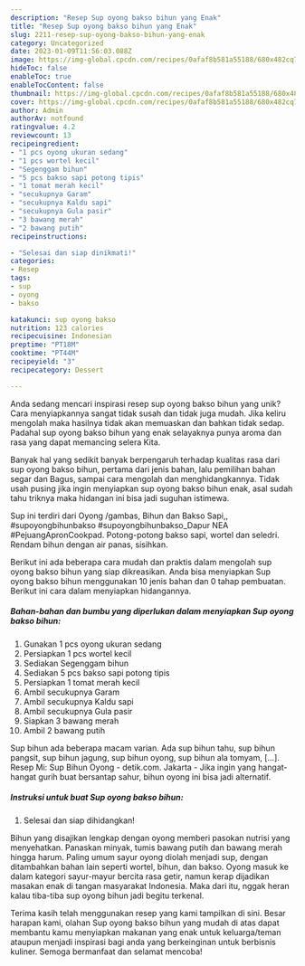 ```yaml
---
description: "Resep Sup oyong bakso bihun yang Enak"
title: "Resep Sup oyong bakso bihun yang Enak"
slug: 2211-resep-sup-oyong-bakso-bihun-yang-enak
category: Uncategorized
date: 2023-01-09T11:56:03.088Z
image: https://img-global.cpcdn.com/recipes/0afaf8b581a55188/680x482cq70/sup-oyong-bakso-bihun-foto-resep-utama.jpg
hideToc: false
enableToc: true
enableTocContent: false
thumbnail: https://img-global.cpcdn.com/recipes/0afaf8b581a55188/680x482cq70/sup-oyong-bakso-bihun-foto-resep-utama.jpg
cover: https://img-global.cpcdn.com/recipes/0afaf8b581a55188/680x482cq70/sup-oyong-bakso-bihun-foto-resep-utama.jpg
author: Admin
authorAv: notfound
ratingvalue: 4.2
reviewcount: 13
recipeingredient:
- "1 pcs oyong ukuran sedang"
- "1 pcs wortel kecil"
- "Segenggam bihun"
- "5 pcs bakso sapi potong tipis"
- "1 tomat merah kecil"
- "secukupnya Garam"
- "secukupnya Kaldu sapi"
- "secukupnya Gula pasir"
- "3 bawang merah"
- "2 bawang putih"
recipeinstructions:

- "Selesai dan siap dinikmati!"
categories:
- Resep
tags:
- sup
- oyong
- bakso

katakunci: sup oyong bakso 
nutrition: 123 calories
recipecuisine: Indonesian
preptime: "PT18M"
cooktime: "PT44M"
recipeyield: "3"
recipecategory: Dessert

---
```





Anda sedang mencari inspirasi resep sup oyong bakso bihun yang unik? Cara menyiapkannya sangat tidak susah dan tidak juga mudah. Jika keliru mengolah maka hasilnya tidak akan memuaskan dan bahkan tidak sedap. Padahal sup oyong bakso bihun yang enak selayaknya punya aroma dan rasa yang dapat memancing selera Kita.





Banyak hal yang sedikit banyak berpengaruh terhadap kualitas rasa dari sup oyong bakso bihun, pertama dari jenis bahan, lalu pemilihan bahan segar dan Bagus, sampai cara mengolah dan menghidangkannya. Tidak usah pusing jika ingin menyiapkan sup oyong bakso bihun enak,      asal sudah tahu triknya maka hidangan ini bisa jadi suguhan istimewa.














Sup ini terdiri dari Oyong /gambas, Bihun dan Bakso Sapi,, #supoyongbihunbakso #supoyongbihunbakso_Dapur NEA #PejuangApronCookpad. Potong-potong bakso sapi, wortel dan seledri. Rendam bihun dengan air panas, sisihkan.






Berikut ini ada beberapa cara mudah dan praktis dalam mengolah sup oyong bakso bihun yang siap dikreasikan. Anda bisa menyiapkan Sup oyong bakso bihun menggunakan 10 jenis bahan dan 0 tahap pembuatan. Berikut ini cara dalam menyiapkan hidangannya.

<!--inarticleads1-->

##### Bahan-bahan dan bumbu yang diperlukan dalam menyiapkan Sup oyong bakso bihun:

1. Gunakan 1 pcs oyong ukuran sedang
1. Persiapkan 1 pcs wortel kecil
1. Sediakan Segenggam bihun
1. Sediakan 5 pcs bakso sapi potong tipis
1. Persiapkan 1 tomat merah kecil
1. Ambil secukupnya Garam
1. Ambil secukupnya Kaldu sapi
1. Ambil secukupnya Gula pasir
1. Siapkan 3 bawang merah
1. Ambil 2 bawang putih


Sup bihun ada beberapa macam varian. Ada sup bihun tahu, sup bihun pangsit, sup bihun jagung, sup bihun oyong, sup bihun ala tomyam, […]. Resep Mi: Sup Bihun Oyong - detik.com. Jakarta - Jika ingin yang hangat-hangat gurih buat bersantap sahur, bihun oyong ini bisa jadi alternatif. 

<!--inarticleads2-->

##### Instruksi untuk buat Sup oyong bakso bihun:


1. Selesai dan siap dihidangkan!

Bihun yang disajikan lengkap dengan oyong memberi pasokan nutrisi yang menyehatkan. Panaskan minyak, tumis bawang putih dan bawang merah hingga harum. Paling umum sayur oyong diolah menjadi sup, dengan ditambahkan bahan lain seperti wortel, bihun, dan bakso. Oyong masuk ke dalam kategori sayur-mayur bercita rasa getir, namun kerap dijadikan masakan enak di tangan masyarakat Indonesia. Maka dari itu, nggak heran kalau tiba-tiba sup oyong bihun jadi begitu terkenal. 

Terima kasih telah menggunakan resep yang kami tampilkan di sini. Besar harapan kami, olahan Sup oyong bakso bihun yang mudah di atas dapat membantu kamu menyiapkan makanan yang enak untuk keluarga/teman ataupun menjadi inspirasi bagi anda yang berkeinginan untuk berbisnis kuliner. Semoga bermanfaat dan selamat mencoba!

